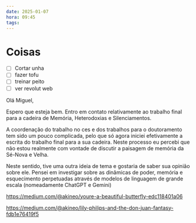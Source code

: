 ```yaml
---
date: 2025-01-07
hora: 09:45
tags:
---
```


# Coisas
- [ ] Cortar unha
- [ ] fazer tofu
- [ ] treinar peito
- [ ] ver revolut web

Olá Miguel, 

Espero que esteja bem. 
Entro em contato relativamente ao trabalho final para a cadeira de Memória, Heterodoxias e Silenciamentos. 

A coordenação do trabalho no ces e dos trabalhos para o doutoramento tem sido um pouco complicada, pelo que só agora iniciei efetivamente a escrita do trabalho final para a sua cadeira. Neste processo eu percebi que não estou realmente com vontade de discutir a paisagem de memória da Sé-Nova e Velha. 

Neste sentido, tive uma outra ideia de tema e gostaria de saber sua opinião sobre ele. Pensei em investigar sobre as dinâmicas de poder, memória e esquecimento perpetuadas através de modelos de linguagem de grande escala (nomeadamente ChatGPT e Gemini)


https://medium.com/@akineo/youre-a-beautiful-butterfly-edc118401a06

https://medium.com/@akineo/lily-philips-and-the-don-juan-fantasy-fdb1e76419f5
